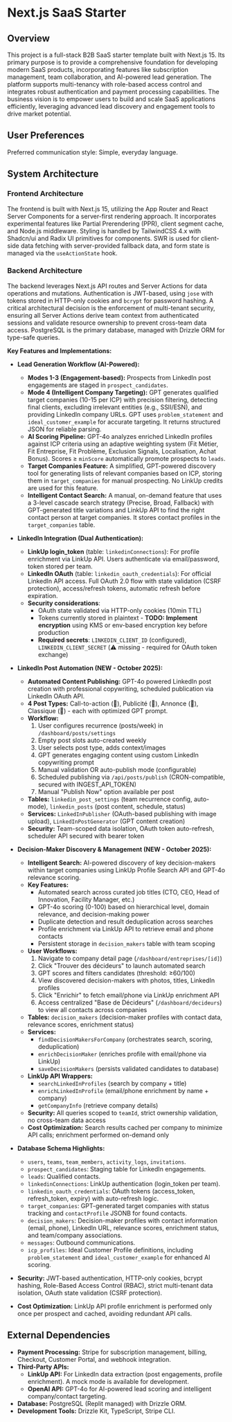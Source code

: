 # Next.js SaaS Starter

## Overview

This project is a full-stack B2B SaaS starter template built with Next.js 15. Its primary purpose is to provide a comprehensive foundation for developing modern SaaS products, incorporating features like subscription management, team collaboration, and AI-powered lead generation. The platform supports multi-tenancy with role-based access control and integrates robust authentication and payment processing capabilities. The business vision is to empower users to build and scale SaaS applications efficiently, leveraging advanced lead discovery and engagement tools to drive market potential.

## User Preferences

Preferred communication style: Simple, everyday language.

## System Architecture

### Frontend Architecture

The frontend is built with Next.js 15, utilizing the App Router and React Server Components for a server-first rendering approach. It incorporates experimental features like Partial Prerendering (PPR), client segment cache, and Node.js middleware. Styling is handled by TailwindCSS 4.x with Shadcn/ui and Radix UI primitives for components. SWR is used for client-side data fetching with server-provided fallback data, and form state is managed via the `useActionState` hook.

### Backend Architecture

The backend leverages Next.js API routes and Server Actions for data operations and mutations. Authentication is JWT-based, using `jose` with tokens stored in HTTP-only cookies and `bcrypt` for password hashing. A critical architectural decision is the enforcement of multi-tenant security, ensuring all Server Actions derive team context from authenticated sessions and validate resource ownership to prevent cross-team data access. PostgreSQL is the primary database, managed with Drizzle ORM for type-safe queries.

**Key Features and Implementations:**

*   **Lead Generation Workflow (AI-Powered):**
    *   **Modes 1-3 (Engagement-based):** Prospects from LinkedIn post engagements are staged in `prospect_candidates`.
    *   **Mode 4 (Intelligent Company Targeting):** GPT generates qualified target companies (10-15 per ICP) with precision filtering, detecting final clients, excluding irrelevant entities (e.g., SSII/ESN), and providing LinkedIn company URLs. GPT uses `problem_statement` and `ideal_customer_example` for accurate targeting. It returns structured JSON for reliable parsing.
    *   **AI Scoring Pipeline:** GPT-4o analyzes enriched LinkedIn profiles against ICP criteria using an adaptive weighting system (Fit Métier, Fit Entreprise, Fit Problème, Exclusion Signals, Localisation, Achat Bonus). Scores ≥ `minScore` automatically promote prospects to `leads`.
    *   **Target Companies Feature:** A simplified, GPT-powered discovery tool for generating lists of relevant companies based on ICP, storing them in `target_companies` for manual prospecting. No LinkUp credits are used for this feature.
    *   **Intelligent Contact Search:** A manual, on-demand feature that uses a 3-level cascade search strategy (Precise, Broad, Fallback) with GPT-generated title variations and LinkUp API to find the right contact person at target companies. It stores contact profiles in the `target_companies` table.

*   **LinkedIn Integration (Dual Authentication):**
    *   **LinkUp login_token** (table: `linkedinConnections`): For profile enrichment via LinkUp API. Users authenticate via email/password, token stored per team.
    *   **LinkedIn OAuth** (table: `linkedin_oauth_credentials`): For official LinkedIn API access. Full OAuth 2.0 flow with state validation (CSRF protection), access/refresh tokens, automatic refresh before expiration.
    *   **Security considerations**: 
        - OAuth state validated via HTTP-only cookies (10min TTL)
        - Tokens currently stored in plaintext - **TODO: Implement encryption** using KMS or env-based encryption key before production
        - **Required secrets**: `LINKEDIN_CLIENT_ID` (configured), `LINKEDIN_CLIENT_SECRET` (⚠️ missing - required for OAuth token exchange)

*   **LinkedIn Post Automation (NEW - October 2025):**
    *   **Automated Content Publishing:** GPT-4o powered LinkedIn post creation with professional copywriting, scheduled publication via LinkedIn OAuth API.
    *   **4 Post Types:** Call-to-action (📣), Publicité (📢), Annonce (🎉), Classique (💬) - each with optimized GPT prompt.
    *   **Workflow:**
        1. User configures recurrence (posts/week) in `/dashboard/posts/settings`
        2. Empty post slots auto-created weekly
        3. User selects post type, adds context/images
        4. GPT generates engaging content using custom LinkedIn copywriting prompt
        5. Manual validation OR auto-publish mode (configurable)
        6. Scheduled publishing via `/api/posts/publish` (CRON-compatible, secured with INGEST_API_TOKEN)
        7. Manual "Publish Now" option available per post
    *   **Tables:** `linkedin_post_settings` (team recurrence config, auto-mode), `linkedin_posts` (post content, schedule, status)
    *   **Services:** `LinkedInPublisher` (OAuth-based publishing with image upload), `LinkedInPostGenerator` (GPT content creation)
    *   **Security:** Team-scoped data isolation, OAuth token auto-refresh, scheduler API secured with bearer token

*   **Decision-Maker Discovery & Management (NEW - October 2025):**
    *   **Intelligent Search:** AI-powered discovery of key decision-makers within target companies using LinkUp Profile Search API and GPT-4o relevance scoring.
    *   **Key Features:**
        - Automated search across curated job titles (CTO, CEO, Head of Innovation, Facility Manager, etc.)
        - GPT-4o scoring (0-100) based on hierarchical level, domain relevance, and decision-making power
        - Duplicate detection and result deduplication across searches
        - Profile enrichment via LinkUp API to retrieve email and phone contacts
        - Persistent storage in `decision_makers` table with team scoping
    *   **User Workflows:**
        1. Navigate to company detail page (`/dashboard/entreprises/[id]`)
        2. Click "Trouver des décideurs" to launch automated search
        3. GPT scores and filters candidates (threshold: ≥60/100)
        4. View discovered decision-makers with photos, titles, LinkedIn profiles
        5. Click "Enrichir" to fetch email/phone via LinkUp enrichment API
        6. Access centralized "Base de Décideurs" (`/dashboard/decideurs`) to view all contacts across companies
    *   **Tables:** `decision_makers` (decision-maker profiles with contact data, relevance scores, enrichment status)
    *   **Services:** 
        - `findDecisionMakersForCompany` (orchestrates search, scoring, deduplication)
        - `enrichDecisionMaker` (enriches profile with email/phone via LinkUp)
        - `saveDecisionMakers` (persists validated candidates to database)
    *   **LinkUp API Wrappers:**
        - `searchLinkedInProfiles` (search by company + title)
        - `enrichLinkedInProfile` (email/phone enrichment by name + company)
        - `getCompanyInfo` (retrieve company details)
    *   **Security:** All queries scoped to `teamId`, strict ownership validation, no cross-team data access
    *   **Cost Optimization:** Search results cached per company to minimize API calls; enrichment performed on-demand only

*   **Database Schema Highlights:**
    *   `users`, `teams`, `team_members`, `activity_logs`, `invitations`.
    *   `prospect_candidates`: Staging table for LinkedIn engagements.
    *   `leads`: Qualified contacts.
    *   `linkedinConnections`: LinkUp authentication (login_token per team).
    *   `linkedin_oauth_credentials`: OAuth tokens (access_token, refresh_token, expiry) with auto-refresh logic.
    *   `target_companies`: GPT-generated target companies with status tracking and `contactProfile` JSONB for found contacts.
    *   `decision_makers`: Decision-maker profiles with contact information (email, phone), LinkedIn URL, relevance scores, enrichment status, and team/company associations.
    *   `messages`: Outbound communications.
    *   `icp_profiles`: Ideal Customer Profile definitions, including `problem_statement` and `ideal_customer_example` for enhanced AI scoring.

*   **Security:** JWT-based authentication, HTTP-only cookies, bcrypt hashing, Role-Based Access Control (RBAC), strict multi-tenant data isolation, OAuth state validation (CSRF protection).

*   **Cost Optimization:** LinkUp API profile enrichment is performed only once per prospect and cached, avoiding redundant API calls.

## External Dependencies

*   **Payment Processing:** Stripe for subscription management, billing, Checkout, Customer Portal, and webhook integration.
*   **Third-Party APIs:**
    *   **LinkUp API:** For LinkedIn data extraction (post engagements, profile enrichment). A mock mode is available for development.
    *   **OpenAI API:** GPT-4o for AI-powered lead scoring and intelligent company/contact targeting.
*   **Database:** PostgreSQL (Replit managed) with Drizzle ORM.
*   **Development Tools:** Drizzle Kit, TypeScript, Stripe CLI.